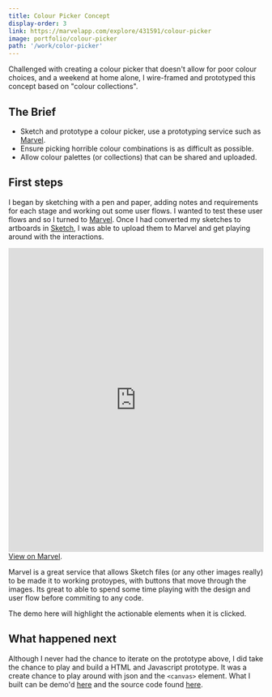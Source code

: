 ```yaml
---
title: Colour Picker Concept
display-order: 3
link: https://marvelapp.com/explore/431591/colour-picker
image: portfolio/colour-picker
path: '/work/color-picker'
---
```


Challenged with creating a colour picker that doesn't allow for poor colour choices, and a weekend at home alone, I wire-framed and prototyped this concept based on "colour collections".

## The Brief

- Sketch and prototype a colour picker, use a prototyping service such as [Marvel](https://marvelapp.com).
- Ensure picking horrible colour combinations is as difficult as possible.
- Allow colour palettes (or collections) that can be shared and uploaded.

## First steps

I began by sketching with a pen and paper, adding notes and requirements for each stage and working out some user flows. I wanted to test these user flows and so I turned to [Marvel](). Once I had converted my sketches to artboards in [Sketch](https://www.sketchapp.com/), I was able to upload them to Marvel and get playing around with the interactions.

<div class="grid">
    <div class="grid__item one-half">
        <iframe src="https://marvelapp.com/3fif7j6?emb=1" width="100%" height="600" allowTransparency="true" frameborder="0"></iframe>
        <a href="https://marvelapp.com/explore/431591/colour-picker" target="_blank">View on Marvel</a>.
    </div>
    <div class="grid__item one-half">
        <p>Marvel is a great service that allows Sketch files (or any other images really) to be made it to working protoypes, with buttons that move through the images. Its great to able to spend some time playing with the design and user flow before commiting to any code.</p>
        <p>The demo here will highlight the actionable elements when it is clicked.</p>
    </div>
</div>

## What happened next

Although I never had the chance to iterate on the prototype above, I did take the chance to play and build a HTML and Javascript prototype. It was a create chance to play around with json and the `<canvas>` element. What I built can be demo'd [here](http://mattgreenfield.co.uk/colour-palette-picker/) and the source code found [here](https://github.com/mattgreenfield/colour-palette-picker).
